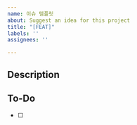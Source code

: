 ```yaml
---
name: 이슈 템플릿
about: Suggest an idea for this project
title: "[FEAT]"
labels: ''
assignees: ''

---
```


## Description


## To-Do
- [ ]
